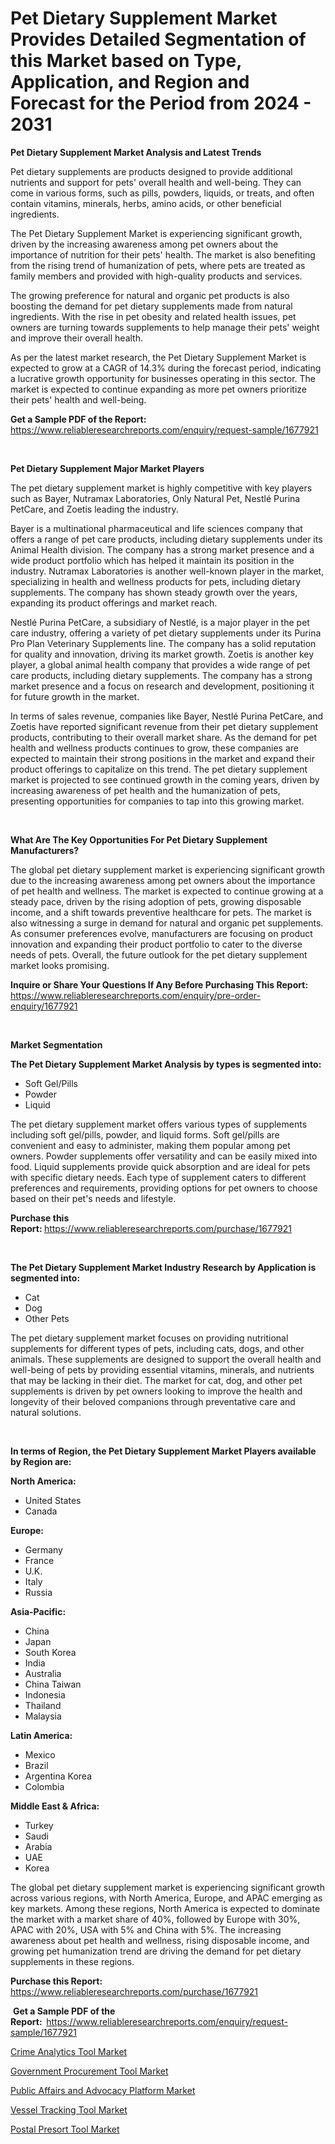 <p><h1>Pet Dietary Supplement Market Provides Detailed Segmentation of this Market based on Type, Application, and Region and Forecast for the Period from 2024 - 2031</h1></p><p><strong>Pet Dietary Supplement Market Analysis and Latest Trends</strong></p>
<p><p>Pet dietary supplements are products designed to provide additional nutrients and support for pets' overall health and well-being. They can come in various forms, such as pills, powders, liquids, or treats, and often contain vitamins, minerals, herbs, amino acids, or other beneficial ingredients.</p><p>The Pet Dietary Supplement Market is experiencing significant growth, driven by the increasing awareness among pet owners about the importance of nutrition for their pets' health. The market is also benefiting from the rising trend of humanization of pets, where pets are treated as family members and provided with high-quality products and services.</p><p>The growing preference for natural and organic pet products is also boosting the demand for pet dietary supplements made from natural ingredients. With the rise in pet obesity and related health issues, pet owners are turning towards supplements to help manage their pets' weight and improve their overall health.</p><p>As per the latest market research, the Pet Dietary Supplement Market is expected to grow at a CAGR of 14.3% during the forecast period, indicating a lucrative growth opportunity for businesses operating in this sector. The market is expected to continue expanding as more pet owners prioritize their pets' health and well-being.</p></p>
<p><strong>Get a Sample PDF of the Report:&nbsp;</strong> <a href="https://www.reliableresearchreports.com/enquiry/request-sample/1677921">https://www.reliableresearchreports.com/enquiry/request-sample/1677921</a></p>
<p>&nbsp;</p>
<p><strong>Pet Dietary Supplement Major Market Players</strong></p>
<p><p>The pet dietary supplement market is highly competitive with key players such as Bayer, Nutramax Laboratories, Only Natural Pet, Nestlé Purina PetCare, and Zoetis leading the industry. </p><p>Bayer is a multinational pharmaceutical and life sciences company that offers a range of pet care products, including dietary supplements under its Animal Health division. The company has a strong market presence and a wide product portfolio which has helped it maintain its position in the industry. Nutramax Laboratories is another well-known player in the market, specializing in health and wellness products for pets, including dietary supplements. The company has shown steady growth over the years, expanding its product offerings and market reach.</p><p>Nestlé Purina PetCare, a subsidiary of Nestlé, is a major player in the pet care industry, offering a variety of pet dietary supplements under its Purina Pro Plan Veterinary Supplements line. The company has a solid reputation for quality and innovation, driving its market growth. Zoetis is another key player, a global animal health company that provides a wide range of pet care products, including dietary supplements. The company has a strong market presence and a focus on research and development, positioning it for future growth in the market.</p><p>In terms of sales revenue, companies like Bayer, Nestlé Purina PetCare, and Zoetis have reported significant revenue from their pet dietary supplement products, contributing to their overall market share. As the demand for pet health and wellness products continues to grow, these companies are expected to maintain their strong positions in the market and expand their product offerings to capitalize on this trend. The pet dietary supplement market is projected to see continued growth in the coming years, driven by increasing awareness of pet health and the humanization of pets, presenting opportunities for companies to tap into this growing market.</p></p>
<p>&nbsp;</p>
<p><strong>What Are The Key Opportunities For Pet Dietary Supplement Manufacturers?</strong></p>
<p><p>The global pet dietary supplement market is experiencing significant growth due to the increasing awareness among pet owners about the importance of pet health and wellness. The market is expected to continue growing at a steady pace, driven by the rising adoption of pets, growing disposable income, and a shift towards preventive healthcare for pets. The market is also witnessing a surge in demand for natural and organic pet supplements. As consumer preferences evolve, manufacturers are focusing on product innovation and expanding their product portfolio to cater to the diverse needs of pets. Overall, the future outlook for the pet dietary supplement market looks promising.</p></p>
<p><strong>Inquire or Share Your Questions If Any Before Purchasing This Report:</strong> <a href="https://www.reliableresearchreports.com/enquiry/pre-order-enquiry/1677921">https://www.reliableresearchreports.com/enquiry/pre-order-enquiry/1677921</a></p>
<p>&nbsp;</p>
<p><strong>Market Segmentation</strong></p>
<p><strong>The Pet Dietary Supplement Market Analysis by types is segmented into:</strong></p>
<p><ul><li>Soft Gel/Pills</li><li>Powder</li><li>Liquid</li></ul></p>
<p><p>The pet dietary supplement market offers various types of supplements including soft gel/pills, powder, and liquid forms. Soft gel/pills are convenient and easy to administer, making them popular among pet owners. Powder supplements offer versatility and can be easily mixed into food. Liquid supplements provide quick absorption and are ideal for pets with specific dietary needs. Each type of supplement caters to different preferences and requirements, providing options for pet owners to choose based on their pet's needs and lifestyle.</p></p>
<p><strong>Purchase this Report:&nbsp;</strong><a href="https://www.reliableresearchreports.com/purchase/1677921">https://www.reliableresearchreports.com/purchase/1677921</a></p>
<p>&nbsp;</p>
<p><strong>The Pet Dietary Supplement Market Industry Research by Application is segmented into:</strong></p>
<p><ul><li>Cat</li><li>Dog</li><li>Other Pets</li></ul></p>
<p><p>The pet dietary supplement market focuses on providing nutritional supplements for different types of pets, including cats, dogs, and other animals. These supplements are designed to support the overall health and well-being of pets by providing essential vitamins, minerals, and nutrients that may be lacking in their diet. The market for cat, dog, and other pet supplements is driven by pet owners looking to improve the health and longevity of their beloved companions through preventative care and natural solutions.</p></p>
<p>&nbsp;</p>
<p><strong>In terms of Region, the Pet Dietary Supplement Market Players available by Region are:</strong></p>
<p>
    <p> <strong> North America: </strong>
        <ul>
            <li>United States</li>
            <li>Canada</li>
        </ul>
        </p> 
    <p> <strong> Europe: </strong>
        <ul>
            <li>Germany</li>
            <li>France</li>
            <li>U.K.</li>
            <li>Italy</li>
            <li>Russia</li>
        </ul>
        </p> 
    <p> <strong> Asia-Pacific: </strong>
        <ul>
            <li>China</li>
            <li>Japan</li>
            <li>South Korea</li>
            <li>India</li>
            <li>Australia</li>
            <li>China Taiwan</li>
            <li>Indonesia</li>
            <li>Thailand</li>
            <li>Malaysia</li>
        </ul>
        </p> 
    <p> <strong> Latin America: </strong>
        <ul>
            <li>Mexico</li>
            <li>Brazil</li>
            <li>Argentina Korea</li>
            <li>Colombia</li>
        </ul>
        </p> 
    <p> <strong> Middle East & Africa: </strong>
        <ul>
            <li>Turkey</li>
            <li>Saudi</li>
            <li>Arabia</li>
            <li>UAE</li>
            <li>Korea</li>
        </ul>
    </p>
    </p>
<p><p>The global pet dietary supplement market is experiencing significant growth across various regions, with North America, Europe, and APAC emerging as key markets. Among these regions, North America is expected to dominate the market with a market share of 40%, followed by Europe with 30%, APAC with 20%, USA with 5% and China with 5%. The increasing awareness about pet health and wellness, rising disposable income, and growing pet humanization trend are driving the demand for pet dietary supplements in these regions.</p></p>
<p><strong>Purchase this Report: </strong><a href="https://www.reliableresearchreports.com/purchase/1677921">https://www.reliableresearchreports.com/purchase/1677921</a></p>
<p>&nbsp;<strong>Get a Sample PDF of the Report:&nbsp;&nbsp;</strong><a href="https://www.reliableresearchreports.com/enquiry/request-sample/1677921">https://www.reliableresearchreports.com/enquiry/request-sample/1677921</a></p>
<p><strong></strong></p>
<p><p><a href="https://medium.com/@juliecastro06/crime-analytics-tool-market-research-report-its-history-and-forecast-2024-to-2031-06dedfb188e2">Crime Analytics Tool Market</a></p><p><a href="https://medium.com/@juliecastro06/government-procurement-tool-nbsp-market-focuses-on-market-share-size-and-projected-forecast-till-bef665b2fd5c">Government Procurement Tool Market</a></p><p><a href="https://medium.com/@juliecastro06/public-affairs-and-advocacy-platform-market-analysis-and-sze-forecasted-for-period-from-2024-to-4ba5b03cbe12">Public Affairs and Advocacy Platform Market</a></p><p><a href="https://medium.com/@juliecastro06/vessel-tracking-tool-market-analysis-and-sze-forecasted-for-period-from-2024-to-2031-3e2aa636b8fc">Vessel Tracking Tool Market</a></p><p><a href="https://medium.com/@juliecastro06/postal-presort-tool-market-exploring-market-share-market-trends-and-future-growth-07e7dbd9ede7">Postal Presort Tool Market</a></p></p>